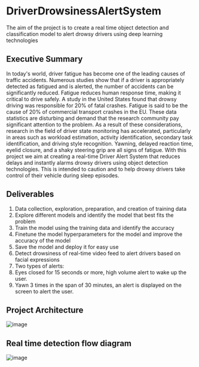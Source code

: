 # DriverDrowsinessAlertSystem
The aim of the project is to create a real time object detection and classification model to alert drowsy drivers using deep learning technologies


## Executive Summary
In today's world, driver fatigue has become one of the leading causes of traffic accidents. Numerous studies show that if a driver is appropriately detected as fatigued and is alerted, the number of accidents can be significantly reduced. Fatigue reduces human response time, making it critical to drive safely. A study in the United States found that drowsy driving was responsible for 20% of fatal crashes. Fatigue is said to be the cause of 20% of commercial transport crashes in the EU. These data statistics are disturbing and demand that the research community pay significant attention to the problem. As a result of these considerations, research in the field of driver state monitoring has accelerated, particularly in areas such as workload estimation, activity identification, secondary task identification, and driving style recognition. Yawning, delayed reaction time, eyelid closure, and a shaky steering grip are all signs of fatigue. With this project we aim at creating a real-time Driver Alert System that reduces delays and instantly alarms drowsy drivers using object detection technologies. This is intended to caution and to help drowsy drivers take control of their vehicle during sleep episodes.

## Deliverables
1.	Data collection, exploration, preparation, and creation of training data
2.	Explore different models and identify the model that best fits the problem
3.	Train the model using the training data and identify the accuracy
4.	Finetune the model hyperparameters for the model and improve the accuracy of the model
5.	Save the model and deploy it for easy use
6.	Detect drowsiness of real-time video feed to alert drivers based on facial expressions
7.	Two types of alerts:
  1.	Eyes closed for 15 seconds or more, high volume alert to wake up the user.
  2.	Yawn 3 times in the span of 30 minutes, an alert is displayed on the screen to alert the user.

## Project Architecture
![image](https://user-images.githubusercontent.com/22653266/211900588-aa5e8ea8-8e1f-4146-af85-f06ba67fc949.png)

## Real time detection flow diagram
![image](https://user-images.githubusercontent.com/22653266/211901004-97065fa4-4421-4728-9b26-20ae731df607.png)

